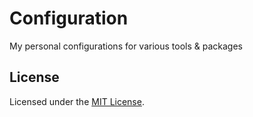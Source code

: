 # Configuration

My personal configurations for various tools & packages

## License

Licensed under the [MIT License](./LICENSE).
